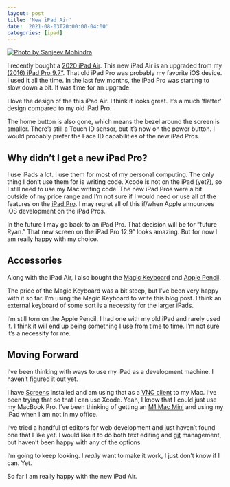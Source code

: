 ```yaml
---
layout: post
title: 'New iPad Air'
date: '2021-08-03T20:00:00-04:00'
categories: [ipad]
---
```


[![Photo by Sanjeev Mohindra](https://images.unsplash.com/photo-1603972924044-1fa96d503676?ixid=MnwxMjA3fDB8MHxwaG90by1wYWdlfHx8fGVufDB8fHx8&ixlib=rb-1.2.1&auto=format&fit=crop&w=2378&q=80)](https://unsplash.com/photos/ADilxPQeWcI)

I recently bought a [2020 iPad Air](https://www.apple.com/ipad-air/). This new iPad Air is an upgraded from my [(2016) iPad Pro 9.7”](https://support.apple.com/kb/SP739?locale=en_US). That old iPad Pro was probably my favorite iOS device. I used it all the time. In the last few months, the iPad Pro was starting to slow down a bit. It was time for an upgrade. 

I love the design of the this iPad Air. I think it looks great. It’s a much ‘flatter’ design compared to my old iPad Pro. 

The home button is also gone, which means the bezel around the screen is smaller. There’s still a Touch ID sensor, but it’s now on the power button. I would probably prefer the Face ID capabilities of the new iPad Pros.

## Why didn’t I get a new iPad Pro? 
I use iPads a lot. I use them for most of my personal computing. The only thing I don’t use them for is writing code. Xcode is not on the iPad (yet?), so I still need to use my Mac writing code. The new iPad Pros were a bit outside of my price range and I’m not sure if I would need or use all of the features on the [iPad Pro](https://www.apple.com/ipad-pro/). I may regret all of this if/when Apple announces iOS development on the iPad Pros. 

In the future I may go back to an iPad Pro. That decision will be for “future Ryan.” That new screen on the iPad Pro 12.9” looks amazing. But for now I am really happy with my choice. 

## Accessories 

Along with the iPad Air, I also bought the [Magic Keyboard](https://www.apple.com/ipad-keyboards/) and [Apple Pencil](https://www.apple.com/apple-pencil/). 

The price of the Magic Keyboard was a bit steep, but I’ve been very happy with it so far. I’m using the Magic Keyboard to write this blog post. I think an external keyboard of some sort is a necessity for the larger iPads. 

I’m still torn on the Apple Pencil. I had one with my old iPad and rarely used it. I think it will end up being something I use from time to time. I’m not sure it’s a necessity for me.  
 
## Moving Forward

I’ve been thinking with ways to use my iPad as a development machine. I haven’t figured it out yet.

I have [Screens](https://edovia.com/en/screens-ios/) installed and am using that as a [VNC client](https://en.wikipedia.org/wiki/Virtual_Network_Computing) to my Mac. I’ve been trying that so that I can use Xcode. Yeah, I know that I could just use my MacBook Pro. I’ve been thinking of getting an [M1 Mac Mini](https://www.apple.com/mac-mini/) and using my iPad when I am not in my office. 

I’ve tried a handful of editors for web development and just haven’t found one that I like yet. I would like it to do both text editing and [git](https://en.wikipedia.org/wiki/Git) management, but haven’t been happy with any of the options. 

I’m going to keep looking. I *really* want to make it work, I just don’t know if I can. Yet. 

So far I am really happy with the new iPad Air. 